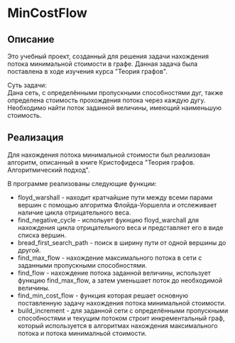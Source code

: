 # MinCostFlow
## Описание
Это учебный проект, созданный для решения задачи нахождения потока минимальной стоимости в графе. Данная задача была поставлена в ходе изучения курса "Теория графов".

Суть задачи:\
Дана сеть, с определёнными пропускными способностями дуг, также определена стоимость прохождения потока через каждую дугу.
Необходимо найти поток заданной величины, имеющий наименьшую стоимость.
## Реализация
Для нахождения потока минимальной стоимости был реализован алгоритм, описанный в книге Кристофидеса "Теория графов. Алгоритмический подход".

В программе реализованы следующие функции:
* floyd_warshall - находит кратчайшие пути между всеми парами вершин с помощью алгоритма Флойда-Уоршелла и отслеживает наличие цикла отрицательного веса.
* find_negative_cycle - испольует фукнцию floyd_warchall для нахождения цикла отрицательного веса и представляет его в виде списка вершин.
* bread_first_search_path - поиск в ширину пути от одной вершины до другой.
* find_max_flow - нахождение максимального потока в сети с заданными пропускными способностями.
* find_flow - нахождение потока заданной величины, использует функцию find_max_flow, а затем уменьшает поток до необходимой величины.
* find_min_cost_flow - функция которая решает основную поставленную задачу нахождения потока минимальной стоимости.
* build_increment - для заданной сети с определёнными пропускными способностями и текущим потоком строит инкрементальный граф,
  который используется в алгоритмах нахождения максимального потока и потока минималньой стоимости.
